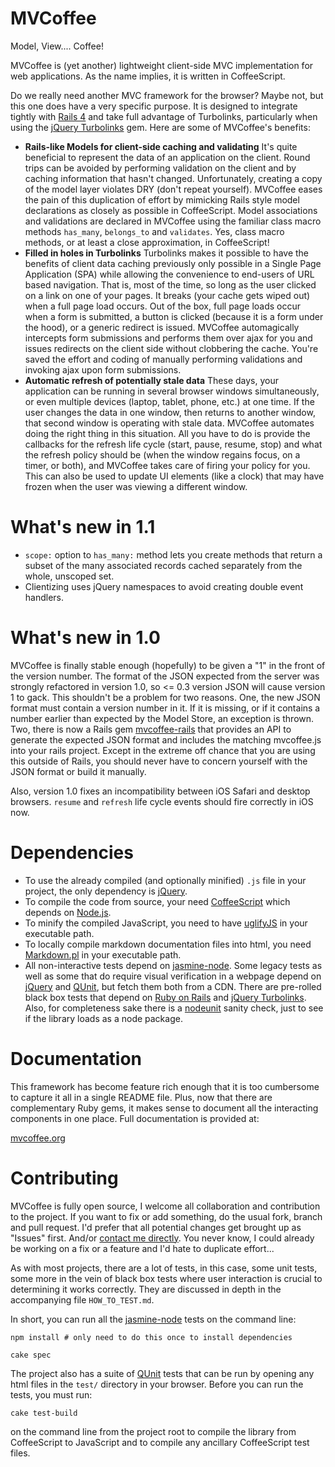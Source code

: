 # MVCoffee

Model, View.... Coffee!

MVCoffee is (yet another) lightweight client-side MVC implementation for web
applications.  As the name implies, it is written in CoffeeScript.  

Do we really need another MVC framework for the browser?  Maybe not, but this one does have a very specific purpose.  It is designed to integrate tightly with [Rails 4](http://rubyonrails.org) and take full advantage of Turbolinks, particularly when using the [jQuery Turbolinks](https://github.com/kossnocorp/jquery.turbolinks) gem.  Here are some of MVCoffee's benefits:

* **Rails-like Models for client-side caching and validating**  It's quite beneficial to 
represent the data of an application on the client.  Round trips can be avoided by performing validation on the client and by caching information that hasn't changed.  Unfortunately, creating a copy of the model layer violates DRY (don't repeat yourself).  MVCoffee eases the pain of this duplication of effort by mimicking Rails style model declarations as closely as possible in CoffeeScript.  Model associations and validations are declared in MVCoffee using the familiar class macro methods `has_many`, `belongs_to` and `validates`.  Yes, class macro methods, or at least a close approximation, in CoffeeScript!
* **Filled in holes in Turbolinks**  Turbolinks makes it possible to have the benefits of client data caching previously only possible in a Single Page Application (SPA) while allowing the convenience to end-users of URL based navigation.   That is, most of the time, so long as the user clicked on a link on one of your pages.  It breaks (your cache gets wiped out) when a full page load occurs.  Out of the box, full page loads occur when a form is submitted, a button is clicked (because it is a form under the hood), or a generic redirect is issued.  MVCoffee automagically intercepts form submissions and performs them over ajax for you and issues redirects on the client side without clobbering the cache.  You're saved the effort and coding of manually performing validations and invoking ajax upon form submissions.
* **Automatic refresh of potentially stale data**  These days, your application can be running in several browser windows simultaneously, or even multiple devices (laptop, tablet, phone, etc.) at one time.  If the user changes the data in one window, then returns to another window, that second window is operating with stale data.  MVCoffee automates doing the right thing in this situation.  All you have to do is provide the callbacks for the refresh life cycle (start, pause, resume, stop) and what the refresh policy should be (when the window regains focus, on a timer, or both), and MVCoffee takes care of firing your policy for you.  This can also be used to update UI elements (like a clock) that may have frozen when the user was viewing a different window.

<a name="whats-new"></a>
# What's new in 1.1

- `scope:` option to `has_many:` method lets you create methods that return a subset of
the many associated records cached separately from the whole, unscoped set.
- Clientizing uses jQuery namespaces to avoid creating double event handlers.

# What's new in 1.0

MVCoffee is finally stable enough (hopefully) to be given a "1" in the front of the version number.  The format of the JSON expected from the server was strongly refactored in version 1.0, so <= 0.3 version JSON will cause version 1 to gack.  This shouldn't be a problem for two reasons.  One, the new JSON format must contain a version number in it.  If it is missing, or if it contains a number earlier than expected by the Model Store, an exception is thrown.  Two, there is now a Rails gem [mvcoffee-rails](https://github.com/kirkbowers/mvcoffee-rails) that provides an API to generate the expected JSON format and includes the matching mvcoffee.js into your rails project.  Except in the extreme off chance that you are using this outside of Rails, you should never have to concern yourself with the JSON format or build it manually.

Also, version 1.0 fixes an incompatibility between iOS Safari and desktop browsers.  `resume` and `refresh` life cycle events should fire correctly in iOS now.

<a name="dependencies"></a>
# Dependencies

* To use the already compiled (and optionally minified) `.js` file in your project, 
the only dependency is [jQuery](http://jquery.com).
* To compile the code from source, your need [CoffeeScript](http://jashkenas.github.io/coffee-script/) which depends on [Node.js](http://nodejs.org).
* To minify the compiled JavaScript, you need to have [uglifyJS](https://npmjs.org/package/uglify-js) in your executable path.
* To locally compile markdown documentation files into html, you need [Markdown.pl](https://daringfireball.net/projects/markdown/) in your executable path.
* All non-interactive tests depend on [jasmine-node](https://github.com/mhevery/jasmine-node).
Some legacy tests as well as some that do require visual verification in a webpage 
depend on [jQuery](http://jquery.com) and [QUnit](http://qunitjs.com), but fetch them both from a CDN.  There are pre-rolled black box tests that depend on 
[Ruby on Rails](http://rubyonrails.org) and 
[jQuery Turbolinks](https://github.com/kossnocorp/jquery.turbolinks).  Also, for 
completeness sake there is a [nodeunit](https://github.com/caolan/nodeunit)
sanity check, just to see if the library loads as a node package.


# Documentation

This framework has become feature rich enough that it is too cumbersome to capture it all in a single README file.  Plus, now that there are complementary Ruby gems, it makes sense to document all the interacting components in one place.  Full documentation is provided at:

[mvcoffee.org](http://mvcoffee.org)


<a name="contributing"></a>
# Contributing

MVCoffee is fully open source, I welcome all collaboration and contribution to the 
project.  If you want to fix or add something, do the usual fork, branch and pull
request.  I'd prefer that all potential changes get brought up as "Issues" first.  And/or [contact me directly](http://mvcoffee.org/contact).  You
never know, I could already be working on a fix or a feature and I'd hate to duplicate 
effort...

As with most projects, there are a lot of tests, in this case, some unit tests, some
more in the vein of black box tests where user interaction is crucial to determining
it works correctly.  They are discussed in depth in the accompanying file 
`HOW_TO_TEST.md`.

In short, you can run all the [jasmine-node](https://github.com/mhevery/jasmine-node)
tests on the command line:

    npm install # only need to do this once to install dependencies
    
    cake spec

The project also has a suite of [QUnit](http://qunitjs.com) tests that can be run 
by opening any html files in the `test/` directory in your browser.  Before you can run
the tests, you must run: 

    cake test-build
    
on the command line from the project root to compile the library from CoffeeScript to
JavaScript and to compile any ancillary CoffeeScript test files.
